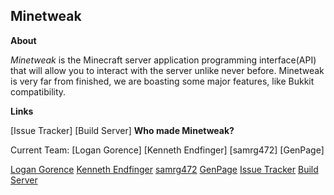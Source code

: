 Minetweak
---------
**About**

_Minetweak_ is the Minecraft server application programming interface(API) that will allow you to interact with the server unlike never before. Minetweak is very far from finished, we are boasting some major features, like Bukkit compatibility.

**Links**

[Issue Tracker]
[Build Server]
**Who made Minetweak?**

Current Team:
    [Logan Gorence]
    [Kenneth Endfinger]
    [samrg472]
    [GenPage]

[Logan Gorence](https://github.com/logangorence)
[Kenneth Endfinger](https://github.com/kaendfinger)
[samrg472](https://github.com/samrg472)
[GenPage](https://github.com/GenPage)
[Issue Tracker](https://minetweak.atlassian.net/)
[Build Server](http://ci.minetweak.org:8085/browse/MT)